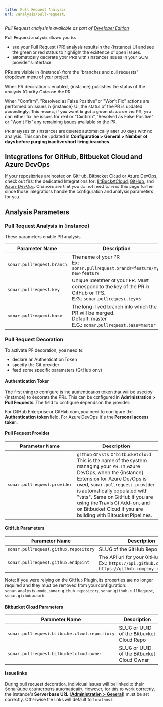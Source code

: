 ```yaml
---
title: Pull Request Analysis
url: /analysis/pull-request/
---
```


<!-- sonarqube -->

_Pull Request analysis is available as part of [Developer Edition](https://redirect.sonarsource.com/editions/developer.html)_

<!-- /sonarqube -->


Pull Request analysis allows you to:

* see your Pull Request (PR) analysis results in the {instance} UI and see the green or red status to highlight the existence of open issues.
* automatically decorate your PRs with {instance} issues in your SCM provider's interface. 

PRs are visible in {instance} from the "branches and pull requests" dropdown menu of your project.

When PR decoration is enabled, {instance} publishes the status of the analysis (Quality Gate) on the PR.

When "Confirm", "Resolved as False Positive" or "Won't Fix" actions are performed on issues in {instance} UI, the status of the PR is updated accordingly. This means, if you want to get a green status on the PR, you can either fix the issues for real or "Confirm", "Resolved as False Positive" or "Won't Fix" any remaining issues available on the PR.

PR analyses on {instance} are deleted automatically after 30 days with no analysis. This can be updated in **Configuration > General > Number of days before purging inactive short living branches**. 

<!-- sonarcloud -->
## Integrations for GitHub, Bitbucket Cloud and Azure DevOps
If your repositories are hosted on GitHub, Bitbucket Cloud or Azure DevOps, check out first the dedicated Integrations for: [BitBucketCloud](/integrations/bitbucketcloud/), [GitHub](/integrations/github/), and [Azure DevOps](/integrations/vsts/). Chances are that you do not need to read this page further since those integrations handle the configuration and analysis parameters for you.
<!-- /sonarcloud -->

## Analysis Parameters
### Pull Request Analysis in {instance}
These parameters enable PR analysis:

| Parameter Name        | Description |
| --------------------- | ------------------ |
| `sonar.pullrequest.branch` | The name of your PR<br/> Ex: `sonar.pullrequest.branch=feature/my-new-feature`|
| `sonar.pullrequest.key` | Unique identifier of your PR. Must correspond to the key of the PR in GitHub or TFS. <br/> E.G.: `sonar.pullrequest.key=5` |
| `sonar.pullrequest.base` | The long-lived branch into which the PR will be merged. <br/> Default: master <br/> E.G.: `sonar.pullrequest.base=master`|

### Pull Request Decoration
To activate PR decoration, you need to:

* declare an Authentication Token
* specify the Git provider
* feed some specific parameters (GitHub only)

#### Authentication Token
The first thing to configure is the authentication token that will be used by {instance} to decorate the PRs. This can be configured in **Administration > Pull Requests**. The field to configure depends on the provider.

For GitHub Enterprise or GitHub.com, you need to configure the **Authentication token** field. For Azure DevOps, it's the **Personal access token**.

#### Pull Request Provider
| Parameter Name        | Description |
| --------------------- | ------------------ |
| `sonar.pullrequest.provider` | `github` or `vsts` or `bitbucketcloud`<br/> This is the name of the system managing your PR. In Azure DevOps, when the {instance} Extension for Azure DevOps is used, `sonar.pullrequest.provider` is automatically populated with "vsts". Same on GitHub if you are using the Travis CI Add-on, and on Bitbucket Cloud if you are building with Bitbucket Pipelines.|

#### GitHub Parameters
| Parameter Name        | Description |
| --------------------- | ------------------ |
| `sonar.pullrequest.github.repository` | SLUG of the GitHub Repo |
| `sonar.pullrequest.github.endpoint` | The API url for your GitHub instance.<br/> Ex.: `https://api.github.com/` or `https://github.company.com/api/v3/` |

Note: if you were relying on the GitHub Plugin, its properties are no longer required and they must be removed from your configuration: `sonar.analysis.mode`, `sonar.github.repository`, `sonar.github.pullRequest`, `sonar.github.oauth`.

#### Bitbucket Cloud Parameters
| Parameter Name        | Description |
| --------------------- | ------------------ |
| `sonar.pullrequest.bitbucketcloud.repository` | SLUG or UUID of the Bitbucket Cloud Repo |
| `sonar.pullrequest.bitbucketcloud.owner` | SLUG or UUID of the Bitbucket Cloud Owner |

<!-- sonarqube -->
#### Issue links
During pull request decoration, individual issues will be linked to their SonarQube counterparts automatically. However, for this to work correctly, the instance's **Server base URL** (**[Administration > General](/#sonarqube-admin#/admin/settings)**) must be set correctly. Otherwise the links will default to `localhost`.
<!-- /sonarqube -->
